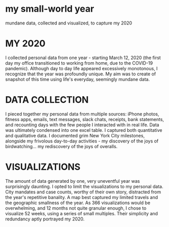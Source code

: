 # my small-world year
mundane data, collected and visualized, to capture my 2020

# MY 2020
I collected personal data from one year - starting March 12, 2020 (the first day my office transitioned to working from home, due to the COVID-19 pandemic). Although day to day life appeared excessively monotonous, I recognize that the year was profoundly unique. My aim was to create of snapshot of this time using life's everyday, seemingly mundane data.

# DATA COLLECTION
I pieced together my personal data from multiple sources: iPhone photos, fitness apps, emails, text messages, slack chats, receipts, bank statements, and recounting days with the few people I interacted with in real life. Data was ultimately condensed into one excel table. I captured both quantitative and qualitative data. I documented grim New York City milestones, alongside my frivolous day-to-day activities - my discovery of the joys of birdwatching... my rediscovery of the joys of overalls.

# VISUALIZATIONS 
The amount of data generated by one, very uneventful year was surprisingly daunting. I opted to limit the visualizations to my personal data. City mandates and case counts, worthy of their own story, distracted from the year's repetitive banality. A map best captured my limited travels and the geographic smallness of the year. As 366 visualizations would be overwhelming, and 12 months not quite granular enough, I chose to visualize 52 weeks, using a series of small multiples. Their simplicity and redundancy aptly portrayed my 2020.
